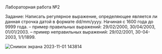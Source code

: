 Лабораторная работа №2

Задание: Написать регулярное выражение, определяющее является ли данная строчка датой в формате dd/mm/yyyy. Начиная с 1600 года до 9999 года.
– пример правильных выражений: 29/02/2000, 30/04/2003, 01/01/2003.
– пример неправильных выражений: 29/02/2001, 30-04-2003, 1/1/1899.

![Снимок экрана 2023-11-01 143814](https://github.com/ErnarGabbasov/lab2_java/assets/125185114/dc8bf585-c40a-4e93-b519-ffa36f6e6db0)
